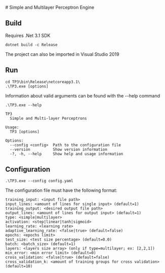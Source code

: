 ﻿﻿# Simple and Multilayer Perceptron Engine

## Build
Requires .Net 3.1 SDK

```console
dotnet build -c Release
```

The project can also be imported in Visual Studio 2019

## Run

```console
cd TP3\bin\Release\netcoreapp3.1\
.\TP3.exe [options]
```
Information about valid arguments can be found with the --help command

```console
.\TP3.exe --help

TP3
  Simple and Multi-layer Perceptrons

Usage:
  TP3 [options]

Options:
  --config <config>  Path to the configuration file
  --version          Show version information
  -?, -h, --help     Show help and usage information
```

## Configuration

```console
.\TP3.exe --config config.yaml
```

The configuration file must have the following format:

```console
training_input: <input file path>
input_lines: <amount of lines for single input> (default=1)
training_output: <desired output file path>
output_lines: <amount of lines for output input> (default=1)
type: <simple|multilayer>
activation: <step|linear|tanh|sigmoid>
learning_rate: <learning rate>
adaptive_learning_rate: <false|true> (default=false)
epochs: <epochs limit>
test_size: <test size percentage> (default=0.0)
batch: <batch_size> (default=1)
layers: <layers size array> (only if type=multilayer; ex: [2,2,1])
min_error: <min error limit> (default=0)
cross_validation: <false|true> (default=false)
cross_validation_k: <amount of training groups for cross validation> (default=10)
```



